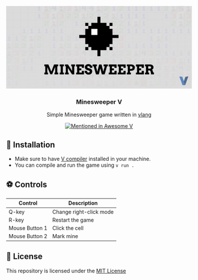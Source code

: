 <div align="center">
  <img src="./assets/banner.png" alt="banner" />
  <h3>Minesweeper V</h3>
  <p>Simple Minesweeper game written in <a href="https://vlang.io">vlang</a></p>
  
  [![Mentioned in Awesome V](https://awesome.re/mentioned-badge-flat.svg)](https://github.com/vlang/awesome-v#games)
</div>

## 📩 Installation

- Make sure to have [V compiler](https://vlang.io/) installed in your machine.
- You can compile and run the game using `v run .`

## ⚽ Controls

|Control        |Description              |
|---------------|-------------------------|
|Q-key          |Change right-click mode  |
|R-key          |Restart the game         |
|Mouse Button 1 |Click the cell           |
|Mouse Button 2 |Mark mine                |

## 📄 License
This repository is licensed under the [MIT License](./LICENSE)
